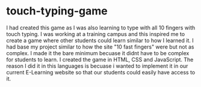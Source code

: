 # touch-typing-game
I had created this game as I was also learning to type with all 10 fingers with touch typing. 
I was working at a training campus and this inspired me to create a game where other students could learn similar to how I learned it. 
I had base my project similar to how the site "10 fast fingers" were but not as complex. I made it the bare minimum becuase it didnt have to be complex for students to learn. 
I created the game in HTML, CSS and JavaScript. The reason I did it in this languages is becuase i wanted to implement it in our current E-Learning website so that our students could easily have access to it. 
